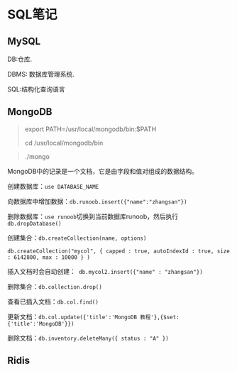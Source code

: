 # SQL笔记

## MySQL

DB:仓库.  

DBMS: 数据库管理系统. 

SQL:结构化查询语言

## MongoDB

> export PATH=/usr/local/mongodb/bin:$PATH
>
> cd /usr/local/mongodb/bin

> ./mongo

MongoDB中的记录是一个文档，它是由字段和值对组成的数据结构。

创建数据库：`use DATABASE_NAME`

向数据库中增加数据：`db.runoob.insert({"name":"zhangsan"})`

删除数据库：`use runoob`切换到当前数据库runoob，然后执行`db.dropDatabase()`

创建集合：`db.createCollection(name, options)`

```shell
db.createCollection("mycol", { capped : true, autoIndexId : true, size : 6142800, max : 10000 } )
```

插入文档时会自动创建：` db.mycol2.insert({"name" : "zhangsan"})`

删除集合：`db.collection.drop()`

查看已插入文档：`db.col.find()`

更新文档：`db.col.update({'title':'MongoDB 教程'},{$set:{'title':'MongoDB'}})`

删除文档：`db.inventory.deleteMany({ status : "A" })`

## Ridis

